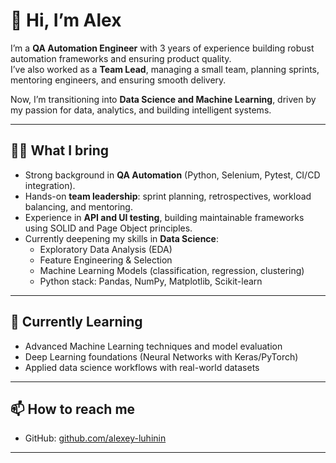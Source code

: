 # 👋 Hi, I’m Alex

I’m a **QA Automation Engineer** with 3 years of experience building robust automation frameworks and ensuring product quality.  
I’ve also worked as a **Team Lead**, managing a small team, planning sprints, mentoring engineers, and ensuring smooth delivery.

Now, I’m transitioning into **Data Science and Machine Learning**, driven by my passion for data, analytics, and building intelligent systems.

---

## 🧑‍💻 What I bring
- Strong background in **QA Automation** (Python, Selenium, Pytest, CI/CD integration).
- Hands-on **team leadership**: sprint planning, retrospectives, workload balancing, and mentoring.
- Experience in **API and UI testing**, building maintainable frameworks using SOLID and Page Object principles.
- Currently deepening my skills in **Data Science**:
  - Exploratory Data Analysis (EDA)  
  - Feature Engineering & Selection  
  - Machine Learning Models (classification, regression, clustering)  
  - Python stack: Pandas, NumPy, Matplotlib, Scikit-learn  

---

## 🌱 Currently Learning
- Advanced Machine Learning techniques and model evaluation
- Deep Learning foundations (Neural Networks with Keras/PyTorch)
- Applied data science workflows with real-world datasets

---

## 📫 How to reach me
- GitHub: [github.com/alexey-luhinin](https://github.com/alexey-luhinin)

---
